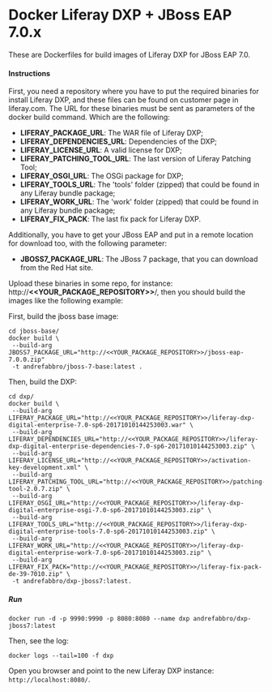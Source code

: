 # Docker Liferay DXP + JBoss EAP 7.0.x

These are Dockerfiles for build images of Liferay DXP for JBoss EAP 7.0.

#### Instructions

First, you need a repository where you have to put the required binaries for install Liferay DXP, and these files can be found on customer page in liferay.com. The URL for these binaries must be sent as parameters of the docker build command. Which are the following:

* **LIFERAY_PACKAGE_URL**: The WAR file of Liferay DXP;
* **LIFERAY_DEPENDENCIES_URL**: Dependencies of the DXP;
* **LIFERAY_LICENSE_URL**: A valid license for DXP;
* **LIFERAY_PATCHING_TOOL_URL**: The last version of Liferay Patching Tool;
* **LIFERAY_OSGI_URL**: The OSGi package for DXP;
* **LIFERAY_TOOLS_URL**: The 'tools' folder (zipped) that could be found in any Liferay bundle package;
* **LIFERAY_WORK_URL**: The 'work' folder (zipped) that could be found in any Liferay bundle package;
* **LIFERAY_FIX_PACK**: The last fix pack for Liferay DXP.

Additionally, you have to get your JBoss EAP and put in a remote location for download too, with the following parameter:

* **JBOSS7_PACKAGE_URL**: The JBoss 7 package, that you can download from the Red Hat site.

Upload these binaries in some repo, for instance: http://**<<YOUR_PACKAGE_REPOSITORY>>**/, then you should build the images like the following example:

First, build the jboss base image:

```
cd jboss-base/
docker build \
 --build-arg JBOSS7_PACKAGE_URL="http://<<YOUR_PACKAGE_REPOSITORY>>/jboss-eap-7.0.0.zip"
 -t andrefabbro/jboss-7-base:latest .
```

Then, build the DXP:

```
cd dxp/
docker build \
 --build-arg LIFERAY_PACKAGE_URL="http://<<YOUR_PACKAGE_REPOSITORY>>/liferay-dxp-digital-enterprise-7.0-sp6-20171010144253003.war" \
 --build-arg LIFERAY_DEPENDENCIES_URL="http://<<YOUR_PACKAGE_REPOSITORY>>/liferay-dxp-digital-enterprise-dependencies-7.0-sp6-20171010144253003.zip" \
 --build-arg LIFERAY_LICENSE_URL="http://<<YOUR_PACKAGE_REPOSITORY>>/activation-key-development.xml" \
 --build-arg LIFERAY_PATCHING_TOOL_URL="http://<<YOUR_PACKAGE_REPOSITORY>>/patching-tool-2.0.7.zip" \
 --build-arg LIFERAY_OSGI_URL="http://<<YOUR_PACKAGE_REPOSITORY>>/liferay-dxp-digital-enterprise-osgi-7.0-sp6-20171010144253003.zip" \
 --build-arg LIFERAY_TOOLS_URL="http://<<YOUR_PACKAGE_REPOSITORY>>/liferay-dxp-digital-enterprise-tools-7.0-sp6-20171010144253003.zip" \
 --build-arg LIFERAY_WORK_URL="http://<<YOUR_PACKAGE_REPOSITORY>>/liferay-dxp-digital-enterprise-work-7.0-sp6-20171010144253003.zip" \
 --build-arg LIFERAY_FIX_PACK="http://<<YOUR_PACKAGE_REPOSITORY>>/liferay-fix-pack-de-39-7010.zip" \
 -t andrefabbro/dxp-jboss7:latest. 
```

##### Run

```
docker run -d -p 9990:9990 -p 8080:8080 --name dxp andrefabbro/dxp-jboss7:latest
```

Then, see the log:

```
docker logs --tail=100 -f dxp
```

Open you browser and point to the new Liferay DXP instance: ```http://localhost:8080/```.
